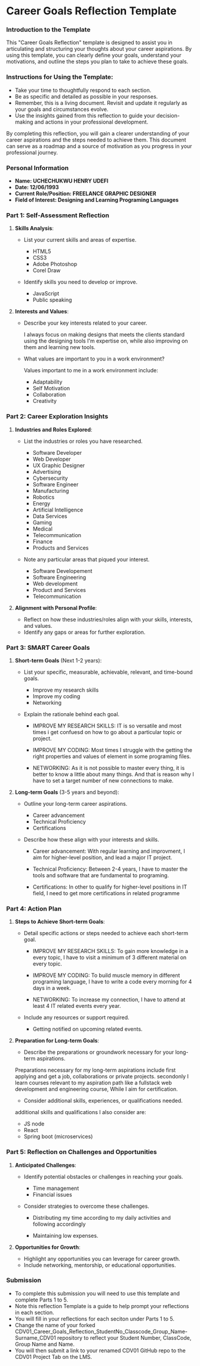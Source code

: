 
# Career Goals Reflection Template

### Introduction to the Template

This "Career Goals Reflection" template is designed to assist you in articulating and structuring your thoughts about your career aspirations. By using this template, you can clearly define your goals, understand your motivations, and outline the steps you plan to take to achieve these goals.

### Instructions for Using the Template:

- Take your time to thoughtfully respond to each section.
- Be as specific and detailed as possible in your responses.
- Remember, this is a living document. Revisit and update it regularly as your goals and circumstances evolve.
- Use the insights gained from this reflection to guide your decision-making and actions in your professional development.

By completing this reflection, you will gain a clearer understanding of your career aspirations and the steps needed to achieve them. This document can serve as a roadmap and a source of motivation as you progress in your professional journey.

### Personal Information

- **Name: UCHECHUKWU HENRY UDEFI**
- **Date: 12/06/1993**
- **Current Role/Position: FREELANCE GRAPHIC DESIGNER**
- **Field of Interest: Designing and Learning Programing Languages**

### Part 1: Self-Assessment Reflection

1. **Skills Analysis**:
    
    - List your current skills and areas of expertise.
        - HTML5
        - CSS3
        - Adobe Photoshop
        - Corel Draw

    - Identify skills you need to develop or improve.
        - JavaScript
        - Public speaking

2. **Interests and Values**:
    
    - Describe your key interests related to your career.

        I always focus on making designs that meets the clients standard using the designing tools I'm expertise on, while also improving on them and learning  new tools.

    - What values are important to you in a work environment?

        Values important to me in a work environment include:
        - Adaptability
        - Self Motivation
        - Collaboration
        - Creativity

### Part 2: Career Exploration Insights

1. **Industries and Roles Explored**:
    
    - List the industries or roles you have researched.
        - Software Developer
        - Web Developer
        - UX Graphic Designer
        - Advertising
        - Cybersecurity
        - Software Engineer
        - Manufacturing
        - Robotics
        - Energy
        - Artificial Intelligence
        - Data Services
        - Gaming
        - Medical
        - Telecommunication
        - Finance
        - Products and Services

    - Note any particular areas that piqued your interest.
        - Software Developement
        - Software Engineering
        - Web development
        - Product and Services
        - Telecommunication

2. **Alignment with Personal Profile**:
    
    - Reflect on how these industries/roles align with your skills, interests, and values.
    - Identify any gaps or areas for further exploration.

### Part 3: SMART Career Goals

1. **Short-term Goals** (Next 1-2 years):
    
    - List your specific, measurable, achievable, relevant, and time-bound goals.

        - Improve my research skills
        - Improve my coding
        - Networking

    - Explain the rationale behind each goal.

        - IMPROVE MY RESEARCH SKILLS: IT is so versatile and most times i get confuesd on how to go about a particular topic or project.

        - IMPROVE MY CODING: Most times I struggle with the getting the right properties and values of element in some programing files.   

        - NETWORKING: As it is not possible to master every thing, it is better to know a little about many things. And that is reason why I have to set a target number of new connections to make.

2. **Long-term Goals** (3-5 years and beyond):
    
    - Outline your long-term career aspirations.

        - Career advancement
        - Technical Proficiency
        - Certifications

    - Describe how these align with your interests and skills.

        - Career advancement: With regular learning and improvment, I aim for higher-level position, and lead a major IT project.

        - Technical Proficiency: Between 2-4 years, I have to master the tools and software that are fundamental to programing.

        - Certifications: In other to qualify for higher-level positions in IT field, I need to get more certifications in related programme

### Part 4: Action Plan

1. **Steps to Achieve Short-term Goals**:
    
    - Detail specific actions or steps needed to achieve each short-term goal.

         - IMPROVE MY RESEARCH SKILLS: To gain more knowledge in a every topic, I have to visit a minimum of 3 different material on every topic.

        - IMPROVE MY CODING: To build muscle memory in different programing language, I have to write a code every morning for 4 days in a week.   

        - NETWORKING: To increase my connection, I have to attend at least 4 IT related events every year.

    - Include any resources or support required.

        - Getting notified on upcoming related events.

2. **Preparation for Long-term Goals**:
    
    - Describe the preparations or groundwork necessary for your long-term aspirations.

    Preparations necessary for my long-term aspirations include first applying and get a job, collaborations or private projects. secondonly I learn courses relevant to my aspiration path like a fullstack web development and engineering course, While I aim for certification.


    - Consider additional skills, experiences, or qualifications needed.

    additional skills and qualifications I also consider are:
    - JS node
    - React
    - Spring boot (microservices)

### Part 5: Reflection on Challenges and Opportunities

1. **Anticipated Challenges**:
    
    - Identify potential obstacles or challenges in reaching your goals.

        - Time management
        - Financial issues

    - Consider strategies to overcome these challenges.

        - Distributing my time according to my daily activities and following accordingly

        - Maintaining low expenses.
        
2. **Opportunities for Growth**:
    
    - Highlight any opportunities you can leverage for career growth.
    - Include networking, mentorship, or educational opportunities.

### Submission

- To complete this submission you will need to use this template and complete Parts 1 to 5.
- Note this reflection Template is a guide to help prompt your reflections in each section.
- You will fill in your reflections for each seciton under Parts 1 to 5.
- Change the name of your forked CDV01_Career_Goals_Reflection_StudentNo_Classcode_Group_Name-Surname_CDV01 repository to reflect your Student Number, ClassCode, Group Name and Name.
- You will then submit a link to your renamed CDV01 GitHub repo to the CDV01 Project Tab on the LMS.


